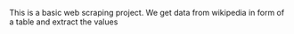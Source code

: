 This is a basic web scraping project.
We get data from wikipedia in form of a table and extract the values